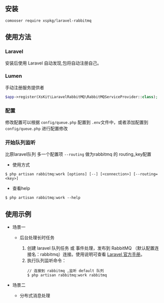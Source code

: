 ## 安装
```
comooser require xspkg/laravel-rabbitmq
```
## 使用方法
### Laravel
安装后使用 Laravel 自动发现,包将自动注册自己。

### Lumen
手动注册服务提供者
```php
$app->register(XsKit\LaravelRabbitMQ\RabbitMQServiceProvider::class);
```

### 配置

修改配置可以根据 `config/queue.php` 配置到 `.env`文件中，或者添加配置到 `config/queue.php` 进行配置修改

### 开始队列监听  
比原laravel队列 多一个配置项 `--routing` 做为rabbitmq 的 routing_key配置
- 使用方式
```
$ php artisan rabbitmq:work [options] [--] [<connection>] [--routing=<key>]
```
- 查看help
```
$ php artisan rabbitmq:work --help
```

## 使用示例
- 场景一
    - 后台处理长时任务  
       
        1. 创建 laravel 队列任务 或 事件处理，发布到 RabbitMQ （默认配置连接名：rabbitmq）连接。使用说明可查看 [Laravel 官方手册](https://laravel.com/docs/5.6)。
        2. 执行队列监听命令：
            ```
            // 连接到 rabbitmq ,监听 default 队列
            $ php artisan rabbitmq:work rabbitmq
            ```  
                 
- 场景二
    - 分布式消息处理
    
    
